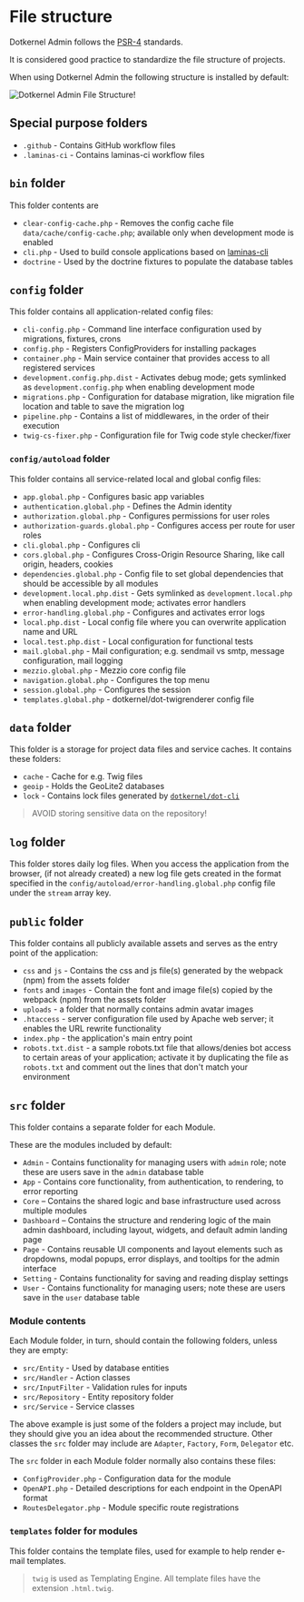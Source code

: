 # File structure

Dotkernel Admin follows the [PSR-4](https://www.php-fig.org/psr/psr-4/) standards.

It is considered good practice to standardize the file structure of projects.

When using Dotkernel Admin the following structure is installed by default:

![Dotkernel Admin File Structure!](https://docs.dotkernel.org/img/admin/file-structure-dk-admin.jpg)

## Special purpose folders

* `.github` - Contains GitHub workflow files
* `.laminas-ci` - Contains laminas-ci workflow files

## `bin` folder

This folder contents are

* `clear-config-cache.php` - Removes the config cache file `data/cache/config-cache.php`; available only when development mode is enabled
* `cli.php` - Used to build console applications based on [laminas-cli](https://github.com/laminas/laminas-cli)
* `doctrine` - Used by the doctrine fixtures to populate the database tables

## `config` folder

This folder contains all application-related config files:

* `cli-config.php` - Command line interface configuration used by migrations, fixtures, crons
* `config.php` - Registers ConfigProviders for installing packages
* `container.php` - Main service container that provides access to all registered services
* `development.config.php.dist` - Activates debug mode; gets symlinked as `development.config.php` when enabling development mode
* `migrations.php` - Configuration for database migration, like migration file location and table to save the migration log
* `pipeline.php` - Contains a list of middlewares, in the order of their execution
* `twig-cs-fixer.php` - Configuration file for Twig code style checker/fixer

### `config/autoload` folder

This folder contains all service-related local and global config files:

* `app.global.php` - Configures basic app variables
* `authentication.global.php` - Defines the Admin identity
* `authorization.global.php` - Configures permissions for user roles
* `authorization-guards.global.php` - Configures access per route for user roles
* `cli.global.php` - Configures cli
* `cors.global.php` - Configures Cross-Origin Resource Sharing, like call origin, headers, cookies
* `dependencies.global.php` - Config file to set global dependencies that should be accessible by all modules
* `development.local.php.dist` - Gets symlinked as `development.local.php` when enabling development mode; activates error handlers
* `error-handling.global.php` - Configures and activates error logs
* `local.php.dist` - Local config file where you can overwrite application name and URL
* `local.test.php.dist` - Local configuration for functional tests
* `mail.global.php` - Mail configuration; e.g. sendmail vs smtp, message configuration, mail logging
* `mezzio.global.php` - Mezzio core config file
* `navigation.global.php` - Configures the top menu
* `session.global.php` - Configures the session
* `templates.global.php` - dotkernel/dot-twigrenderer config file

## `data` folder

This folder is a storage for project data files and service caches.
It contains these folders:

* `cache` - Cache for e.g. Twig files
* `geoip` - Holds the GeoLite2 databases
* `lock` - Contains lock files generated by [`dotkernel/dot-cli`](https://docs.dotkernel.org/dot-cli/v3/lock-files/)

> AVOID storing sensitive data on the repository!

## `log` folder

This folder stores daily log files.
When you access the application from the browser, (if not already created) a new log file gets created in the format specified in the `config/autoload/error-handling.global.php` config file under the `stream` array key.

## `public` folder

This folder contains all publicly available assets and serves as the entry point of the application:

* `css` and `js` - Contains the css and js file(s) generated by the webpack (npm) from the assets folder
* `fonts` and `images` - Contain the font and image file(s) copied by the webpack (npm) from the assets folder
* `uploads` - a folder that normally contains admin avatar images
* `.htaccess` - server configuration file used by Apache web server; it enables the URL rewrite functionality
* `index.php` - the application's main entry point
* `robots.txt.dist` - a sample robots.txt file that allows/denies bot access to certain areas of your application; activate it by duplicating the file as `robots.txt` and comment out the lines that don't match your environment

## `src` folder

This folder contains a separate folder for each Module.

These are the modules included by default:

* `Admin` - Contains functionality for managing users with `admin` role; note these are users save in the `admin` database table
* `App` - Contains core functionality, from authentication, to rendering, to error reporting
* `Core` – Contains the shared logic and base infrastructure used across multiple modules
* `Dashboard` – Contains the structure and rendering logic of the main admin dashboard, including layout, widgets, and default admin landing page
* `Page` - Contains reusable UI components and layout elements such as dropdowns, modal popups, error displays, and tooltips for the admin interface
* `Setting` - Contains functionality for saving and reading display settings
* `User` - Contains functionality for managing users; note these are users save in the `user` database table


### Module contents

Each Module folder, in turn, should contain the following folders, unless they are empty:

* `src/Entity` - Used by database entities
* `src/Handler` - Action classes
* `src/InputFilter` - Validation rules for inputs
* `src/Repository` - Entity repository folder
* `src/Service` - Service classes

The above example is just some of the folders a project may include, but they should give you an idea about the recommended structure.
Other classes the `src` folder may include are `Adapter`, `Factory`, `Form`, `Delegator` etc.

The `src` folder in each Module folder normally also contains these files:

* `ConfigProvider.php` - Configuration data for the module
* `OpenAPI.php` - Detailed descriptions for each endpoint in the OpenAPI format
* `RoutesDelegator.php` - Module specific route registrations

### `templates` folder for modules

This folder contains the template files, used for example to help render e-mail templates.

> `twig` is used as Templating Engine.
> All template files have the extension `.html.twig`.
